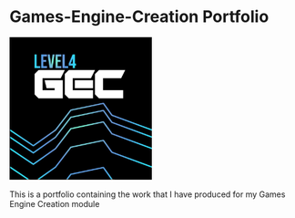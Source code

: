 # Games-Engine-Creation Portfolio
<img src="https://github.com/CoreyMeir/Games-Engine-Creation/blob/master/L4GEC.jpg" alt="Image Of Pro Dev Logo" width="250" height="250">

This is a portfolio containing the work that I have produced for my Games Engine Creation module
